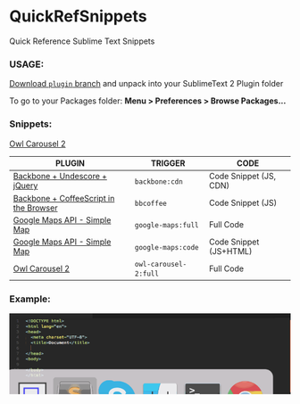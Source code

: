 # QuickRefSnippets
Quick Reference Sublime Text Snippets

### USAGE:

[Download `plugin` branch](https://github.com/PlethoraLabs/QuickRefSnippets/archive/plugin.zip) and unpack into your SublimeText 2 Plugin folder

To go to your Packages folder: **Menu > Preferences > Browse Packages...**

### Snippets:

[Owl Carousel 2](http://www.owlcarousel.owlgraphic.com/)

PLUGIN  | TRIGGER | CODE 
------------- | ------------- | ------------- 
[Backbone + Undescore + jQuery](http://backbonejs.org/) | `backbone:cdn` | Code Snippet (JS, CDN)
[Backbone + CoffeeScript in the Browser](http://coffeescript.org/) | `bbcoffee` | Code Snippet (JS)
[Google Maps API - Simple Map](https://developers.google.com/maps/documentation/javascript/examples/map-simple) | `google-maps:full` | Full Code
[Google Maps API - Simple Map](https://developers.google.com/maps/documentation/javascript/examples/map-simple) | `google-maps:code` | Code Snippet (JS+HTML)
[Owl Carousel 2](http://www.owlcarousel.owlgraphic.com/) | `owl-carousel-2:full` | Full Code

### Example:

![Alt text](/example.gif)

